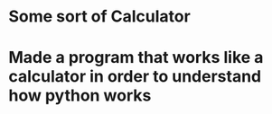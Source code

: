# Some sort of Calculator
Made a program that works like a calculator in order to understand how python works
==============
